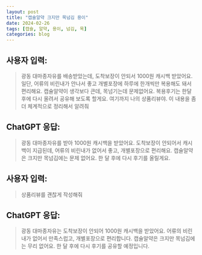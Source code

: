 ```yaml
---
layout: post
title: "캡슐알약 크지만 목넘김 용이"
date: 2024-02-26
tags: [캡슐, 알약, 용이, 넘김, 목]
categories: blog
---
```


## 사용자 입력:
> 광동 대마종자유를 배송받았는데, 도착보장이 안되서 1000원 캐시백 받았어요. 일단, 어류의 비린내가 안나서 좋고 개별포장에 하루에 한개씩만 복용해도 돼서 편리해요. 캡슐알약이 생각보다 큰데, 목넘기는데 문제없어요. 복용후기는 한달 후에 다시 올려서 공유해 보도록 할게요.   여기까지 나의 상품리뷰야. 이 내용을 좀 더 체계적으로 정리해서 알려줘

## ChatGPT 응답:
> 광동 대마종자유를 받아 1000원 캐시백을 받았어요. 도착보장이 안되어서 캐시백이 지급된데, 어류의 비린내가 없어서 좋고, 개별포장으로 편리해요. 캡슐알약은 크지만 목넘김에는 문제 없어요. 한 달 후에 다시 후기를 올릴게요.

## 사용자 입력:
> 상품리뷰를 괜찮게 작성해줘

## ChatGPT 응답:
> 광동 대마종자유는 도착보장이 안되어 1000원 캐시백을 받았어요. 어류의 비린내가 없어서 만족스럽고, 개별포장으로 편리합니다. 캡슐알약은 크지만 목넘김에는 무리 없어요. 한 달 후에 다시 후기를 공유할 예정입니다.


